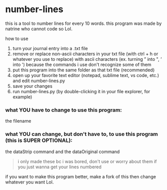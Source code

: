 # number-lines
this is a tool to number lines for every 10 words. this program was made by natrine who cannot code so Lol.

how to use
1. turn your journal entry into a .txt file
2. remove or replace non-ascii characters in your txt file (with ctrl + h or whatever you use to replace) with ascii characters (ex. turning ” into ", ’ into ') because the commands i use don't recognize some of them
3. put this program into the same folder as that txt file (recommended)
4. open up your favorite text editor (notepad, sublime text, vs code, etc.) and edit number-lines.py
6. save your changes
7. run number-lines.py (by double-clicking it in your file explorer, for example)

### what YOU have to change to use this program:
the filename

### what YOU can change, but don't have to, to use this program (this is SUPER OPTIONAL):
the dataStrip command and the dataOriginal command
>i only made these bc i was bored, don't use or worry about them if you just wanna get your lines numbered

if you want to make this program better, make a fork of this then change whatever you want Lol.
